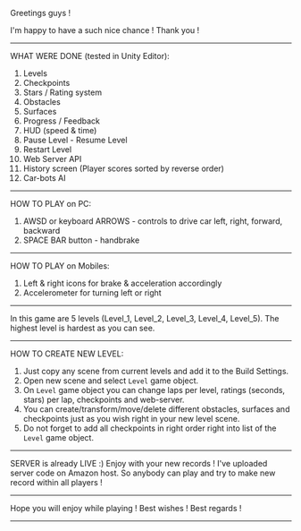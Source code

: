Greetings guys !

I'm happy to have a such nice chance ! Thank you !
___________________________________________________

WHAT WERE DONE (tested in Unity Editor):

1. Levels
2. Checkpoints
3. Stars / Rating system
4. Obstacles
5. Surfaces
6. Progress / Feedback
7. HUD (speed & time)
8. Pause Level - Resume Level
9. Restart Level
10. Web Server API
11. History screen (Player scores sorted by reverse order)
12. Car-bots AI
___________________________________________________

HOW TO PLAY on PC:

1. AWSD or keyboard ARROWS - controls to drive car left, right, forward, backward
2. SPACE BAR button - handbrake
___________________________________________________
HOW TO PLAY on Mobiles:

1. Left & right icons for brake & acceleration accordingly
2. Accelerometer for turning left or right
___________________________________________________

In this game are 5 levels (Level_1, Level_2, Level_3, Level_4, Level_5).
The highest level is hardest as you can see.

___________________________________________________

HOW TO CREATE NEW LEVEL:

1. Just copy any scene from current levels and add it to the Build Settings.
2. Open new scene and select `Level` game object.
3. On `Level` game object you can change laps per level, ratings (seconds, stars) per lap, checkpoints and web-server.
4. You can create/transform/move/delete different obstacles, surfaces and checkpoints just as you wish right in your new level scene.
5. Do not forget to add all checkpoints in right order right into list of the `Level` game object.

___________________________________________________

SERVER is already LIVE :) Enjoy with your new records !
I've uploaded server code on Amazon host. So anybody can play and try to make new record within all players !
___________________________________________________

Hope you will enjoy while playing !
Best wishes ! Best regards !
___________________________________________________